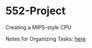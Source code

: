 # 552-Project
Creating a MIPS-style CPU

Notes for Organizing Tasks: [here](https://docs.google.com/document/d/1EIT2YE9qVkbk8FTKkhfBuAA56mgEnbDFtGcCBj3Gh_Q/edit?usp=sharing)
